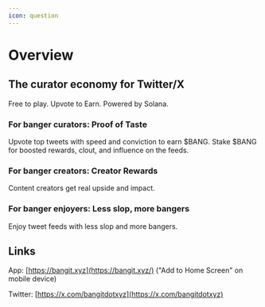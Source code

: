 ```yaml
---
icon: question
---
```


# Overview

## The curator economy for Twitter/X

Free to play. Upvote to Earn. Powered by Solana.



### For banger curators: Proof of Taste

Upvote top tweets with speed and conviction to earn $BANG. Stake $BANG for boosted rewards, clout, and influence on the feeds.

### For banger creators: Creator Rewards

Content creators get real upside and impact.

### For banger enjoyers: Less slop, more bangers

Enjoy tweet feeds with less slop and more bangers.



## Links

App: [https://bangit.xyz](https://bangit.xyz/) ("Add to Home Screen" on mobile device)

Twitter: [https://x.com/bangitdotxyz](https://x.com/bangitdotxyz)
